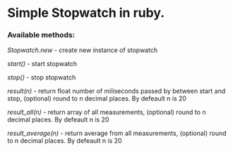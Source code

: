# Simple Stopwatch in ruby.

### Available methods:
*Stopwatch.new* - create new instance of stopwatch  

*start()* - start stopwatch  

*stop()* - stop stopwatch  

*result(n)* - return float number of miliseconds passed by between start and stop, (optional) round to n decimal places. By defeault n is 20  

*result_all(n)* - return array of all measurements, (optional) round to n decimal places. By defeault n is 20  

*result_average(n)* - return average from all measurements, (optional) round to n decimal places. By defeault n is 20